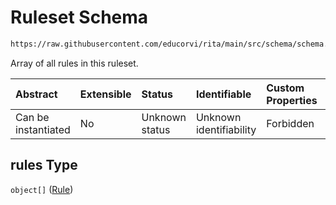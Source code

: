# Ruleset Schema

```txt
https://raw.githubusercontent.com/educorvi/rita/main/src/schema/schema.json#/properties/rules
```

Array of all rules in this ruleset.

| Abstract            | Extensible | Status         | Identifiable            | Custom Properties | Additional Properties | Access Restrictions | Defined In                                                          |
| :------------------ | :--------- | :------------- | :---------------------- | :---------------- | :-------------------- | :------------------ | :------------------------------------------------------------------ |
| Can be instantiated | No         | Unknown status | Unknown identifiability | Forbidden         | Allowed               | none                | [schema.json*](../../src/schema/schema.json "open original schema") |

## rules Type

`object[]` ([Rule](rule.md))
